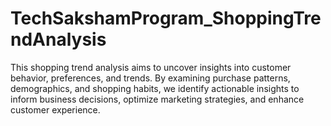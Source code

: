 # TechSakshamProgram_ShoppingTrendAnalysis
This shopping trend analysis aims to uncover insights into customer behavior, preferences, and trends. By examining purchase patterns, demographics, and shopping habits, we identify actionable insights to inform business decisions, optimize marketing strategies, and enhance customer experience.
